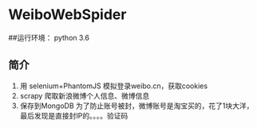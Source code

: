# WeiboWebSpider
##运行环境：
python 3.6


## 简介
1. 用 selenium+PhantomJS 模拟登录weibo.cn，获取cookies
2. scrapy 爬取新浪微博个人信息、微博信息
3. 保存到MongoDB
为了防止账号被封，微博账号是淘宝买的，花了1块大洋，最后发现是直接封IP的。。。。验证码
